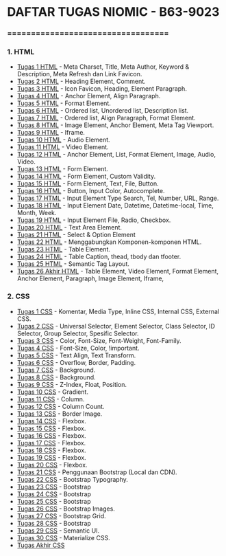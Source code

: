 # DAFTAR TUGAS NIOMIC - B63-9023

<h3>==================================</h3>
<h3>1. HTML</h3>
<ul>
<li><a href="https://github.com/B63-9023/tugas-html-01">Tugas 1 HTML</a> - Meta Charset, Title, Meta Author, Keyword &amp; Description, Meta Refresh dan Link Favicon.</li>
<li><a href="https://github.com/B63-9023/tugas-html-02">Tugas 2 HTML</a> - Heading Element, Comment.</li>
<li><a href="https://github.com/B63-9023/tugas-html-03">Tugas 3 HTML</a> - Icon Favicon, Heading, Element Paragraph.</li>
<li><a href="https://github.com/B63-9023/tugas-html-04">Tugas 4 HTML</a> - Anchor Element, Align Paragraph.</li>
<li><a href="https://github.com/B63-9023/tugas-html-05">Tugas 5 HTML</a> - Format Element.</li>
<li><a href="https://github.com/B63-9023/tugas-html-06">Tugas 6 HTML</a> - Ordered list, Unordered list, Description list.</li>
<li><a href="https://github.com/B63-9023/tugas-html-07">Tugas 7 HTML</a> - Ordered list, Align Paragraph, Format Element.</li>
<li><a href="https://github.com/B63-9023/tugas-html-08">Tugas 8 HTML</a> - Image Element, Anchor Element, Meta Tag Viewport.</li>
<li><a href="https://github.com/B63-9023/tugas-html-09">Tugas 9 HTML</a> - Iframe.</li>
<li><a href="https://github.com/B63-9023/tugas-html-10">Tugas 10 HTML</a> - Audio Element.</li>
<li><a href="https://github.com/B63-9023/tugas-html-11">Tugas 11 HTML</a> - Video Element.</li>
<li><a href="https://github.com/B63-9023/tugas-html-12">Tugas 12 HTML</a> - Anchor Element, List, Format Element, Image, Audio, Video.</li>
<li><a href="https://github.com/B63-9023/tugas-html-13">Tugas 13 HTML</a> - Form Element.</li>
<li><a href="https://github.com/B63-9023/tugas-html-14">Tugas 14 HTML</a> - Form Element, Custom Validity.</li>
<li><a href="https://github.com/B63-9023/tugas-html-15">Tugas 15 HTML</a> - Form Element, Text, File, Button.</li>
<li><a href="https://github.com/B63-9023/tugas-html-16">Tugas 16 HTML</a> - Button, Input Color, Autocomplete.</li>
<li><a href="https://github.com/B63-9023/tugas-html-17">Tugas 17 HTML</a> - Input Element Type Search, Tel, Number, URL, Range.</li>
<li><a href="https://github.com/B63-9023/tugas-html-18">Tugas 18 HTML</a> - Input Element Date, Datetime, Datetime-local, Time, Month, Week.</li>
<li><a href="https://github.com/B63-9023/tugas-html-19">Tugas 19 HTML</a> - Input Element File, Radio, Checkbox.</li>
<li><a href="https://github.com/B63-9023/tugas-html-20">Tugas 20 HTML</a> - Text Area Element.</li>
<li><a href="https://github.com/B63-9023/tugas-html-21">Tugas 21 HTML</a> - Select &amp; Option Element</li>
<li><a href="https://github.com/B63-9023/tugas-html-22">Tugas 22 HTML</a> - Menggabungkan Komponen-komponen HTML.</li>
<li><a href="https://github.com/B63-9023/tugas-html-23">Tugas 23 HTML</a> - Table Element.</li>
<li><a href="https://github.com/B63-9023/tugas-html-24">Tugas 24 HTML</a> - Table Caption, thead, tbody dan tfooter.</li>
<li><a href="https://github.com/B63-9023/tugas-html-25">Tugas 25 HTML</a> - Semantic Tag Layout.</li>
<li><a href="https://github.com/B63-9023/tugas-html-26-akhir">Tugas 26 Akhir HTML</a> - Table Element, Video Element, Format Element, Anchor Element, Paragraph, Image Element, Iframe,</li>
</ul>
<ul></ul>
<h3>2. CSS</h3>
<ul>
<li><a href="https://github.com/B63-9023/tugas-css-01">Tugas 1 CSS</a> - Komentar, Media Type, Inline CSS, Internal CSS, External CSS.</li>
<li><a href="https://github.com/B63-9023/tugas-css-02">Tugas 2 CSS</a> - Universal Selector, Element Selector, Class Selector, ID Selector, Group Selector, Spesific Selector.</li>
<li><a href="https://github.com/B63-9023/tugas-css-03">Tugas 3 CSS</a> - Color, Font-Size, Font-Weight, Font-Family.</li>
<li><a href="https://github.com/B63-9023/tugas-css-04">Tugas 4 CSS</a> - Font-Size, Color, !important.</li>
<li><a href="https://github.com/B63-9023/tugas-css-05">Tugas 5 CSS</a> - Text Align, Text Transform.</li>
<li><a href="https://github.com/B63-9023/tugas-css-06">Tugas 6 CSS</a> - Overflow, Border, Padding.</li>
<li><a href="https://github.com/B63-9023/tugas-css-07">Tugas 7 CSS</a> - Background.</li>
<li><a href="https://github.com/B63-9023/tugas-css-08">Tugas 8 CSS</a> - Background.</li>
<li><a href="https://github.com/B63-9023/tugas-css-09">Tugas 9 CSS</a> - Z-Index, Float, Position.</li>
<li><a href="https://github.com/B63-9023/tugas-css-10">Tugas 10 CSS</a> - Gradient.</li>
<li><a href="https://github.com/B63-9023/tugas-css-11">Tugas 11 CSS</a> - Column.</li>
<li><a href="https://github.com/B63-9023/tugas-css-12">Tugas 12 CSS</a> - Column Count.</li>
<li><a href="https://github.com/B63-9023/tugas-css-13">Tugas 13 CSS</a> - Border Image.</li>
<li><a href="https://github.com/B63-9023/tugas-css-14">Tugas 14 CSS</a> - Flexbox.</li>
<li><a href="https://github.com/B63-9023/tugas-css-15">Tugas 15 CSS</a> - Flexbox.</li>
<li><a href="https://github.com/B63-9023/tugas-css-16">Tugas 16 CSS</a> - Flexbox.</li>
<li><a href="https://github.com/B63-9023/tugas-css-17">Tugas 17 CSS</a> - Flexbox.</li>
<li><a href="https://github.com/B63-9023/tugas-css-18">Tugas 18 CSS</a> - Flexbox.</li>
<li><a href="https://github.com/B63-9023/tugas-css-19">Tugas 19 CSS</a> - Flexbox.</li>
<li><a href="https://github.com/B63-9023/tugas-css-20">Tugas 20 CSS</a> - Flexbox.</li>
<li><a href="https://github.com/B63-9023/tugas-css-21">Tugas 21 CSS</a> - Penggunaan Bootstrap (Local dan CDN).</li>
<li><a href="https://github.com/B63-9023/tugas-css-22">Tugas 22 CSS</a> - Bootstrap Typography.</li>
<li><a href="https://github.com/B63-9023/tugas-css-23">Tugas 23 CSS</a> - Bootstrap</li>
<li><a href="https://github.com/B63-9023/tugas-css-24">Tugas 24 CSS</a> - Bootstrap</li>
<li><a href="https://github.com/B63-9023/tugas-css-25">Tugas 25 CSS</a> - Bootstrap</li>
<li><a href="https://github.com/B63-9023/tugas-css-25">Tugas 26 CSS</a> - Bootstrap Images.</li>
<li><a href="https://github.com/B63-9023/tugas-css-27">Tugas 27 CSS</a> - Bootstrap Grid.</li>
<li><a href="https://github.com/B63-9023/tugas-css-28">Tugas 28 CSS</a> - Bootstrap</li>
<li><a href="https://github.com/B63-9023/tugas-css-29">Tugas 29 CSS</a> - Semantic UI.</li>
<li><a href="https://github.com/B63-9023/tugas-css-30">Tugas 30 CSS</a> - Materialize CSS.</li>
<li><a href="https://github.com/B63-9023/tugas-css-31">Tugas Akhir CSS</a></li>
</ul>

